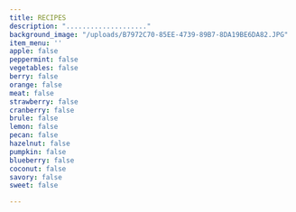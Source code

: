 ```yaml
---
title: RECIPES
description: "...................."
background_image: "/uploads/B7972C70-85EE-4739-89B7-8DA19BE6DA82.JPG"
item_menu: ''
apple: false
peppermint: false
vegetables: false
berry: false
orange: false
meat: false
strawberry: false
cranberry: false
brule: false
lemon: false
pecan: false
hazelnut: false
pumpkin: false
blueberry: false
coconut: false
savory: false
sweet: false

---
```

